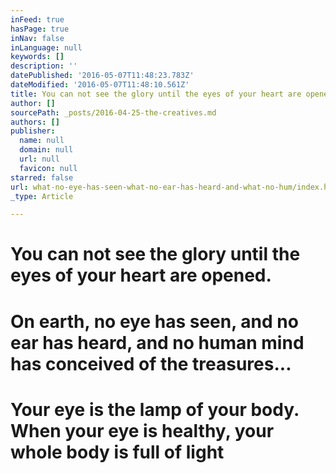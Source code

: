 ```yaml
---
inFeed: true
hasPage: true
inNav: false
inLanguage: null
keywords: []
description: ''
datePublished: '2016-05-07T11:48:23.783Z'
dateModified: '2016-05-07T11:48:10.561Z'
title: You can not see the glory until the eyes of your heart are opened.
author: []
sourcePath: _posts/2016-04-25-the-creatives.md
authors: []
publisher:
  name: null
  domain: null
  url: null
  favicon: null
starred: false
url: what-no-eye-has-seen-what-no-ear-has-heard-and-what-no-hum/index.html
_type: Article

---
```

# You can not see the glory until the eyes of your heart are opened.

# On earth, no eye has seen, and no ear has heard, and no human mind has conceived of the treasures...

# Your eye is the lamp of your body. When your eye is healthy, your whole body is full of light